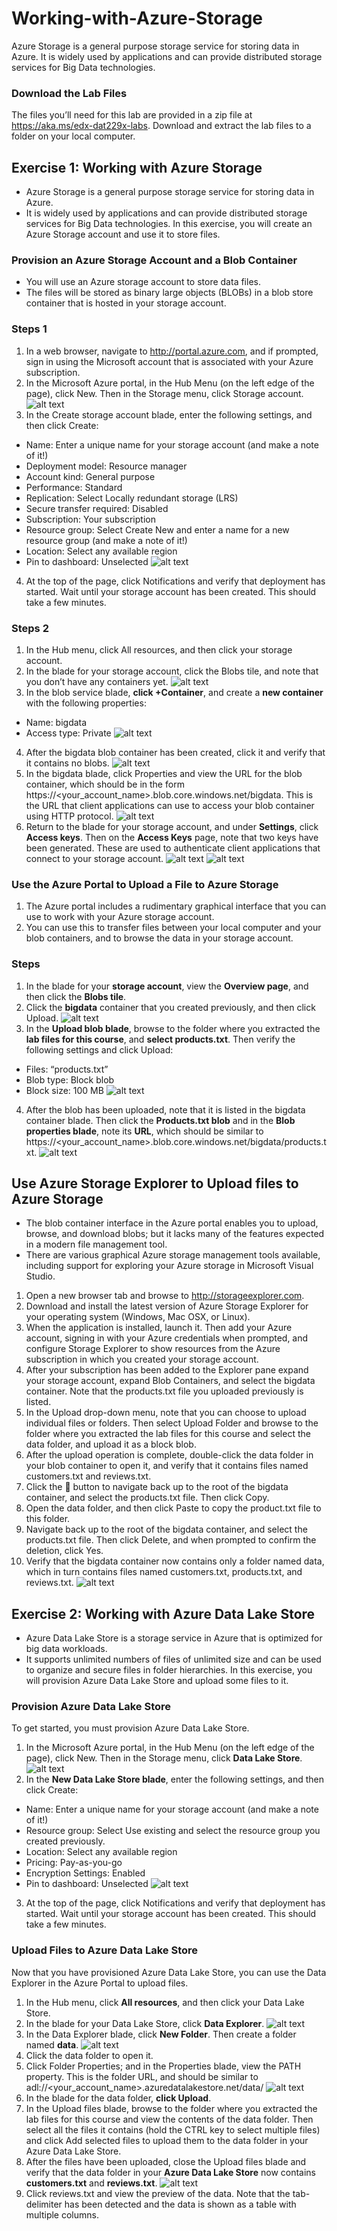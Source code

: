# Working-with-Azure-Storage
Azure Storage is a general purpose storage service for storing data in Azure. It is widely used by applications and can provide distributed storage services for Big Data technologies.

### Download the Lab Files
The files you’ll need for this lab are provided in a zip file at https://aka.ms/edx-dat229x-labs. Download and extract the lab files to a folder on your local computer.

## Exercise 1: Working with Azure Storage
- Azure Storage is a general purpose storage service for storing data in Azure.
- It is widely used by applications and can provide distributed storage services for Big Data technologies.
In this exercise, you will create an Azure Storage account and use it to store files.

### Provision an Azure Storage Account and a Blob Container
- You will use an Azure storage account to store data files.
- The files will be stored as binary large objects (BLOBs) in a blob store container that is hosted in your storage account.
###  Steps 1
1. In a web browser, navigate to http://portal.azure.com, and if prompted, sign in using the Microsoft account that is associated with your Azure subscription.
2. In the Microsoft Azure portal, in the Hub Menu (on the left edge of the page), click New. Then in the Storage menu, click Storage account.
![alt text](https://github.com/udayallu/Working-with-Azure-Storage/blob/master/images/img1.PNG)
3. In the Create storage account blade, enter the following settings, and then click Create:
- Name: Enter a unique name for your storage account (and make a note of it!)
- Deployment model: Resource manager
- Account kind: General purpose
- Performance: Standard
- Replication: Select Locally redundant storage (LRS)
- Secure transfer required: Disabled
- Subscription: Your subscription
- Resource group: Select Create New and enter a name for a new resource group (and make a note of it!)
- Location: Select any available region
- Pin to dashboard: Unselected
![alt text](https://github.com/udayallu/Working-with-Azure-Storage/blob/master/images/img2.PNG)
4. At the top of the page, click Notifications and verify that deployment has started. Wait until your storage account has been created. This should take a few minutes.

### Steps 2
1. In the Hub menu, click All resources, and then click your storage account.
2. In the blade for your storage account, click the Blobs tile, and note that you don’t have any containers yet.
![alt text](https://github.com/udayallu/Working-with-Azure-Storage/blob/master/images/img3.PNG)
3. In the blob service blade, **click +Container**, and create a **new container** with the following properties:
- Name: bigdata
- Access type: Private
![alt text](https://github.com/udayallu/Working-with-Azure-Storage/blob/master/images/img4.PNG)
4. After the bigdata blob container has been created, click it and verify that it contains no blobs.
![alt text](https://github.com/udayallu/Working-with-Azure-Storage/blob/master/images/img5.PNG)
5. In the bigdata blade, click Properties and view the URL for the blob container, which should be in the form https://<your_account_name>.blob.core.windows.net/bigdata. This is the URL that client applications can use to access your blob container using HTTP protocol.
![alt text](https://github.com/udayallu/Working-with-Azure-Storage/blob/master/images/img6.PNG)
6. Return to the blade for your storage account, and under **Settings**, click **Access keys**. Then on the **Access Keys** page, note that two keys have been generated. These are used to authenticate client applications that connect to your storage account.
![alt text](https://github.com/udayallu/Working-with-Azure-Storage/blob/master/images/img7.PNG)
![alt text](https://github.com/udayallu/Working-with-Azure-Storage/blob/master/images/img8.PNG)

### Use the Azure Portal to Upload a File to Azure Storage
1. The Azure portal includes a rudimentary graphical interface that you can use to work with your Azure storage account.
2. You can use this to transfer files between your local computer and your blob containers, and to browse the data in your storage account.

### Steps
1. In the blade for your **storage account**, view the **Overview page**, and then click the **Blobs tile**.
2. Click the **bigdata** container that you created previously, and then click Upload.
![alt text](https://github.com/udayallu/Working-with-Azure-Storage/blob/master/images/img9.PNG)
3. In the **Upload blob blade**, browse to the folder where you extracted the **lab files for this course**, and **select products.txt**. Then verify the following settings and click Upload:
- Files: “products.txt”
- Blob type: Block blob
- Block size: 100 MB
![alt text](https://github.com/udayallu/Working-with-Azure-Storage/blob/master/images/img10.PNG)
4. After the blob has been uploaded, note that it is listed in the bigdata container blade. Then click the **Products.txt blob** and in the **Blob properties blade**, note its **URL**, which should be similar to https://<your_account_name>.blob.core.windows.net/bigdata/products.txt.
![alt text](https://github.com/udayallu/Working-with-Azure-Storage/blob/master/images/img11.PNG)

## Use Azure Storage Explorer to Upload files to Azure Storage
- The blob container interface in the Azure portal enables you to upload, browse, and download blobs; but it lacks many of the features expected in a modern file management tool.
- There are various graphical Azure storage management tools available, including support for exploring your Azure storage in Microsoft Visual Studio.
1. Open a new browser tab and browse to http://storageexplorer.com.
2. Download and install the latest version of Azure Storage Explorer for your operating system (Windows, Mac OSX, or Linux).
3. When the application is installed, launch it. Then add your Azure account, signing in with your Azure credentials when prompted, and configure Storage Explorer to show resources from the Azure subscription in which you created your storage account.
4. After your subscription has been added to the Explorer pane expand your storage account, expand Blob Containers, and select the bigdata container. Note that the products.txt file you uploaded previously is listed.
5. In the Upload drop-down menu, note that you can choose to upload individual files or folders. Then select Upload Folder and browse to the folder where you extracted the lab files for this course and select the data folder, and upload it as a block blob.
6. After the upload operation is complete, double-click the data folder in your blob container to open it, and verify that it contains files named customers.txt and reviews.txt.
7. Click the  button to navigate back up to the root of the bigdata container, and select the products.txt file. Then click Copy.
8. Open the data folder, and then click Paste to copy the product.txt file to this folder.
9. Navigate back up to the root of the bigdata container, and select the products.txt file. Then click Delete, and when prompted to confirm the deletion, click Yes.
10. Verify that the bigdata container now contains only a folder named data, which in turn contains files named customers.txt, products.txt, and reviews.txt.
![alt text](https://github.com/udayallu/Working-with-Azure-Storage/blob/master/images/img12.png)

## Exercise 2: Working with Azure Data Lake Store
- Azure Data Lake Store is a storage service in Azure that is optimized for big data workloads. 
- It supports unlimited numbers of files of unlimited size and can be used to organize and secure files in folder hierarchies.
In this exercise, you will provision Azure Data Lake Store and upload some files to it.

### Provision Azure Data Lake Store
To get started, you must provision Azure Data Lake Store.
1. In the Microsoft Azure portal, in the Hub Menu (on the left edge of the page), click New. Then in the Storage menu, click **Data Lake Store**.
![alt text](https://github.com/udayallu/Working-with-Azure-Storage/blob/master/images/img13.PNG)
2. In the **New Data Lake Store blade**, enter the following settings, and then click Create:
- Name: Enter a unique name for your storage account (and make a note of it!)
- Resource group: Select Use existing and select the resource group you created previously.
- Location: Select any available region
- Pricing: Pay-as-you-go
- Encryption Settings: Enabled
- Pin to dashboard: Unselected
![alt text](https://github.com/udayallu/Working-with-Azure-Storage/blob/master/images/img14.PNG)
3. At the top of the page, click Notifications and verify that deployment has started. Wait until your storage account has been created. This should take a few minutes.

### Upload Files to Azure Data Lake Store
Now that you have provisioned Azure Data Lake Store, you can use the Data Explorer in the Azure Portal to upload files.
1. In the Hub menu, click **All resources**, and then click your Data Lake Store.
2. In the blade for your Data Lake Store, click **Data Explorer**.
![alt text](https://github.com/udayallu/Working-with-Azure-Storage/blob/master/images/img15.PNG)
3. In the Data Explorer blade, click **New Folder**. Then create a folder named **data**.
![alt text](https://github.com/udayallu/Working-with-Azure-Storage/blob/master/images/img16.PNG)
4. Click the data folder to open it.
5. Click Folder Properties; and in the Properties blade, view the PATH property. This is the folder URL, and should be similar to adl://<your_account_name>.azuredatalakestore.net/data/
![alt text](https://github.com/udayallu/Working-with-Azure-Storage/blob/master/images/img17.PNG)
6. In the blade for the data folder, **click Upload**.
7. In the Upload files blade, browse to the folder where you extracted the lab files for this course and view the contents of the data folder. Then select all the files it contains (hold the CTRL key to select multiple files) and click Add selected files to upload them to the data folder in your Azure Data Lake Store.
8. After the files have been uploaded, close the Upload files blade and verify that the data folder in your **Azure Data Lake Store** now contains **customers.txt** and **reviews.txt**.
![alt text](https://github.com/udayallu/Working-with-Azure-Storage/blob/master/images/img18.PNG)
9. Click reviews.txt and view the preview of the data. Note that the tab-delimiter has been detected and the data is shown as a table with multiple columns.
